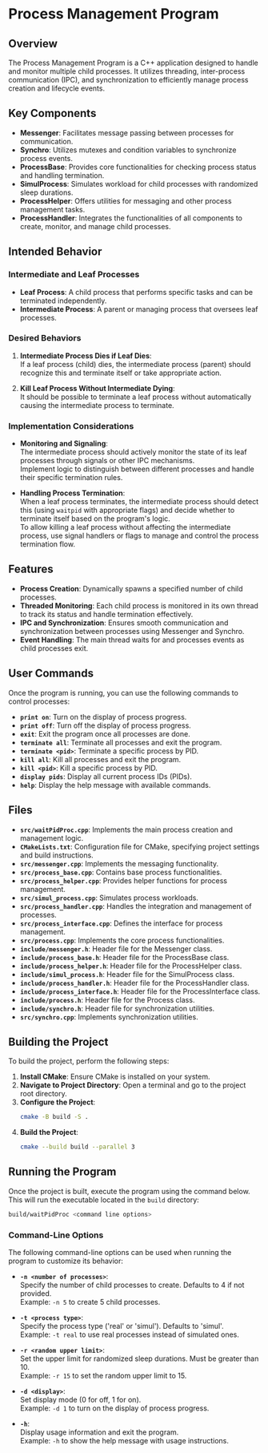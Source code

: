 # Process Management Program

## Overview

The Process Management Program is a C++ application designed to handle and monitor multiple child processes. It utilizes threading, inter-process communication (IPC), and synchronization to efficiently manage process creation and lifecycle events.

## Key Components

- **Messenger**: Facilitates message passing between processes for communication.
- **Synchro**: Utilizes mutexes and condition variables to synchronize process events.
- **ProcessBase**: Provides core functionalities for checking process status and handling termination.
- **SimulProcess**: Simulates workload for child processes with randomized sleep durations.
- **ProcessHelper**: Offers utilities for messaging and other process management tasks.
- **ProcessHandler**: Integrates the functionalities of all components to create, monitor, and manage child processes.

## Intended Behavior

### Intermediate and Leaf Processes

- **Leaf Process**: A child process that performs specific tasks and can be terminated independently.
- **Intermediate Process**: A parent or managing process that oversees leaf processes.

### Desired Behaviors

1. **Intermediate Process Dies if Leaf Dies**:  
   If a leaf process (child) dies, the intermediate process (parent) should recognize this and terminate itself or take appropriate action.

2. **Kill Leaf Process Without Intermediate Dying**:  
   It should be possible to terminate a leaf process without automatically causing the intermediate process to terminate.

### Implementation Considerations

- **Monitoring and Signaling**:  
  The intermediate process should actively monitor the state of its leaf processes through signals or other IPC mechanisms.  
  Implement logic to distinguish between different processes and handle their specific termination rules.

- **Handling Process Termination**:  
  When a leaf process terminates, the intermediate process should detect this (using `waitpid` with appropriate flags) and decide whether to terminate itself based on the program's logic.  
  To allow killing a leaf process without affecting the intermediate process, use signal handlers or flags to manage and control the process termination flow.

## Features

- **Process Creation**: Dynamically spawns a specified number of child processes.
- **Threaded Monitoring**: Each child process is monitored in its own thread to track its status and handle termination effectively.
- **IPC and Synchronization**: Ensures smooth communication and synchronization between processes using Messenger and Synchro.
- **Event Handling**: The main thread waits for and processes events as child processes exit.

## User Commands

Once the program is running, you can use the following commands to control processes:

- **`print on`**: Turn on the display of process progress.
- **`print off`**: Turn off the display of process progress.
- **`exit`**: Exit the program once all processes are done.
- **`terminate all`**: Terminate all processes and exit the program.
- **`terminate <pid>`**: Terminate a specific process by PID.
- **`kill all`**: Kill all processes and exit the program.
- **`kill <pid>`**: Kill a specific process by PID.
- **`display pids`**: Display all current process IDs (PIDs).
- **`help`**: Display the help message with available commands.

## Files

- **`src/waitPidProc.cpp`**: Implements the main process creation and management logic.
- **`CMakeLists.txt`**: Configuration file for CMake, specifying project settings and build instructions.
- **`src/messenger.cpp`**: Implements the messaging functionality.
- **`src/process_base.cpp`**: Contains base process functionalities.
- **`src/process_helper.cpp`**: Provides helper functions for process management.
- **`src/simul_process.cpp`**: Simulates process workloads.
- **`src/process_handler.cpp`**: Handles the integration and management of processes.
- **`src/process_interface.cpp`**: Defines the interface for process management.
- **`src/process.cpp`**: Implements the core process functionalities.
- **`include/messenger.h`**: Header file for the Messenger class.
- **`include/process_base.h`**: Header file for the ProcessBase class.
- **`include/process_helper.h`**: Header file for the ProcessHelper class.
- **`include/simul_process.h`**: Header file for the SimulProcess class.
- **`include/process_handler.h`**: Header file for the ProcessHandler class.
- **`include/process_interface.h`**: Header file for the ProcessInterface class.
- **`include/process.h`**: Header file for the Process class.
- **`include/synchro.h`**: Header file for synchronization utilities.
- **`src/synchro.cpp`**: Implements synchronization utilities.

## Building the Project

To build the project, perform the following steps:

1. **Install CMake**: Ensure CMake is installed on your system.
2. **Navigate to Project Directory**: Open a terminal and go to the project root directory.
3. **Configure the Project**:
   ```bash
   cmake -B build -S .
   ```
4. **Build the Project**:
   ```bash
   cmake --build build --parallel 3
   ```

## Running the Program

Once the project is built, execute the program using the command below. This will run the executable located in the `build` directory:

```bash
build/waitPidProc <command line options>
```
### Command-Line Options

The following command-line options can be used when running the program to customize its behavior:

- **`-n <number of processes>`**:  
  Specify the number of child processes to create. Defaults to 4 if not provided.  
  Example: `-n 5` to create 5 child processes.

- **`-t <process type>`**:  
  Specify the process type ('real' or 'simul'). Defaults to 'simul'.  
  Example: `-t real` to use real processes instead of simulated ones.

- **`-r <random upper limit>`**:  
  Set the upper limit for randomized sleep durations. Must be greater than 10.  
  Example: `-r 15` to set the random upper limit to 15.

- **`-d <display>`**:  
  Set display mode (0 for off, 1 for on).  
  Example: `-d 1` to turn on the display of process progress.

- **`-h`**:  
  Display usage information and exit the program.  
  Example: `-h` to show the help message with usage instructions.
